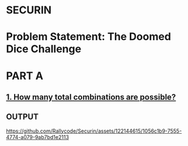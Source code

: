 # SECURIN
# Problem Statement: The Doomed Dice Challenge
# PART A
## [1. How many total combinations are possible?](https://github.com/Rallycode/Securin/blob/main/src/partA/Question1.java)
## OUTPUT
https://github.com/Rallycode/Securin/assets/122144615/1056c1b9-7555-4774-a079-9ab7bd1e2113
